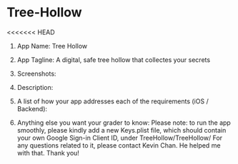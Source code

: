 # Tree-Hollow
<<<<<<< HEAD
1. App Name: Tree Hollow

2. App Tagline:  A digital, safe tree hollow that collectes your secrets

3. Screenshots:

4. Description:

5. A list of how your app addresses each of the requirements (iOS / Backend):

6. Anything else you want your grader to know:
Please note: to run the app smoothly, please kindly add a new Keys.plist file, which should contain your own Google Sign-in Client ID, under TreeHollow/TreeHollow/ 
For any questions related to it, please contact Kevin Chan. He helped me with that. Thank you!  
